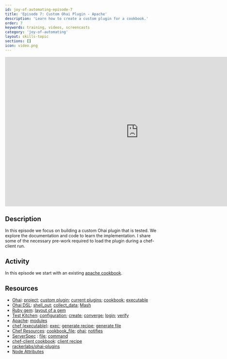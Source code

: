 ```yaml
---
id: joy-of-automating-episode-7
title: 'Episode 7: Custom Ohai Plugin - Apache'
description: 'Learn how to create a custom plugin for a cookbook.'
order: 7
keywords: training, videos, screencasts
category: 'joy-of-automating'
layout: skills-topic
sections: []
icon: video.png
---
```


<iframe width="877" height="493" src="https://www.youtube.com/embed/d0YIz8glwpE" frameborder="0" allowfullscreen></iframe>

## Description

In this episode we focus on building a custom Ohai plugin that is tested. We explore the documentation and code to learn the implementation. I share some of the necessary pre-work required to load the plugin during a chef-client run.

## Activity

In this episode we start with an existing [apache cookbook](https://github.com/chef-training/httpd-joy_of_automating-ep7).

## Resources

* [Ohai](https://docs.chef.io/ohai.html): [project](https://github.com/chef/ohai); [custom plugin](https://docs.chef.io/ohai.html#custom-plugins); [current plugins](https://github.com/chef/ohai/tree/master/lib/ohai/plugins); [cookbook](https://github.com/chef-cookbooks/ohai); [executable](https://docs.chef.io/ctl_ohai.html)
* [Ohai DSL](https://docs.chef.io/ohai.html#dsl-ohai-methods): [shell_out](https://docs.chef.io/dsl_recipe.html#shell-out); [collect_data](https://docs.chef.io/ohai.html#collect-data); [Mash](https://docs.chef.io/ohai.html#use-a-mash)
* [Ruby gem](https://rubygems.org/): [layout of a gem](http://guides.rubygems.org/make-your-own-gem/)
* [Test Kitchen](https://docs.chef.io/ctl_kitchen.html): [configuration](https://docs.chef.io/config_yml_kitchen.html); [create](https://docs.chef.io/ctl_kitchen.html#kitchen-create); [converge](https://docs.chef.io/ctl_kitchen.html#kitchen-converge); [login](https://docs.chef.io/ctl_kitchen.html#kitchen-login); [verify](https://docs.chef.io/ctl_kitchen.html#kitchen-verify)
* [Apache](https://httpd.apache.org/): [modules](http://superuser.com/questions/284898/how-to-check-which-apache-modules-are-enabled-installed)
* [chef (executable)](https://docs.chef.io/ctl_chef.html): [exec](https://docs.chef.io/ctl_chef.html#chef-exec); [generate recipe](https://docs.chef.io/ctl_chef.html#chef-generate-recipe); [generate file](https://docs.chef.io/ctl_chef.html#chef-generate-file)
* [Chef Resources](https://docs.chef.io/resources.html): [cookbook_file](https://docs.chef.io/resource_cookbook_file.html); [ohai](https://docs.chef.io/resources.html#ohai); [notifies](https://docs.chef.io/resources.html#notifications)
* [ServerSpec](http://serverspec.org/) : [file](http://serverspec.org/resource_types.html#file); [command](http://serverspec.org/resource_types.html#command)
* [chef-client cookbook](https://supermarket.chef.io/cookbooks/chef-client): [client recipe](https://github.com/chef-cookbooks/chef-client/blob/master/recipes/config.rb)
* [rackerlabs/ohai-plugins](https://github.com/rackerlabs/ohai-plugins)
* [Node Attributes](https://docs.chef.io/attributes.html)
